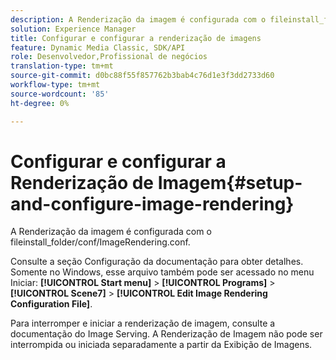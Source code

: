 ```yaml
---
description: A Renderização da imagem é configurada com o fileinstall_folder/conf/ImageRendering.conf.
solution: Experience Manager
title: Configurar e configurar a renderização de imagens
feature: Dynamic Media Classic, SDK/API
role: Desenvolvedor,Profissional de negócios
translation-type: tm+mt
source-git-commit: d0bc88f55f857762b3bab4c76d1e3f3dd2733d60
workflow-type: tm+mt
source-wordcount: '85'
ht-degree: 0%

---
```



# Configurar e configurar a Renderização de Imagem{#setup-and-configure-image-rendering}

A Renderização da imagem é configurada com o fileinstall_folder/conf/ImageRendering.conf.

Consulte a seção Configuração da documentação para obter detalhes. Somente no Windows, esse arquivo também pode ser acessado no menu Iniciar: **[!UICONTROL Start menu]** > **[!UICONTROL Programs]** > **[!UICONTROL Scene7]** > **[!UICONTROL Edit Image Rendering Configuration File]**.

Para interromper e iniciar a renderização de imagem, consulte a documentação do Image Serving. A Renderização de Imagem não pode ser interrompida ou iniciada separadamente a partir da Exibição de Imagens.
